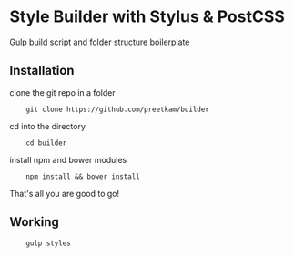 # Style Builder  with Stylus & PostCSS
Gulp build script and folder structure boilerplate
## Installation
clone the git repo in a folder
```
    git clone https://github.com/preetkam/builder
```
cd into the directory
```
    cd builder
```
install npm and bower modules
```
    npm install && bower install
```
That's all you are good to go!
## Working
```
    gulp styles
```